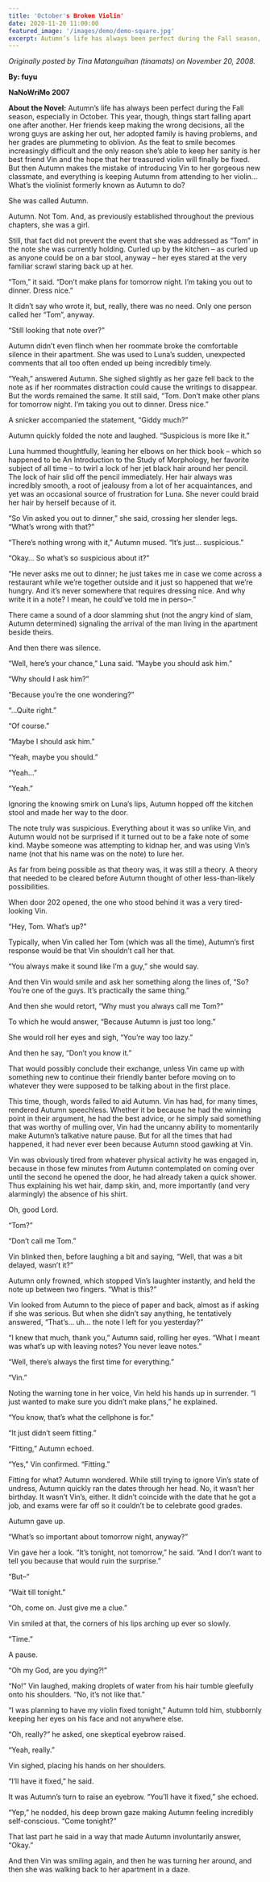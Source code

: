 ```yaml
---
title: 'October's Broken Violin'
date: 2020-11-20 11:00:00
featured_image: '/images/demo/demo-square.jpg'
excerpt: Autumn’s life has always been perfect during the Fall season, especially in October. This year, though, things start falling apart one after another. Her friends keep making the wrong decisions, all the wrong guys are asking her out, her adopted family is having problems, and her grades are plummeting to oblivion. As the feat to smile becomes increasingly difficult and the only reason she’s able to keep her sanity is her best friend Vin and the hope that her treasured violin will finally be fixed. But then Autumn makes the mistake of introducing Vin to her gorgeous new classmate, and everything is keeping Autumn from attending to her violin… What’s the violinist formerly known as Autumn to do? (NaNoWriMo 2007 entry)
---
```


*Originally posted by Tina Matanguihan (tinamats) on November 20, 2008.*

**By: fuyu**

**NaNoWriMo 2007**

**About the Novel:** Autumn’s life has always been perfect during the Fall season, especially in October. This year, though, things start falling apart one after another. Her friends keep making the wrong decisions, all the wrong guys are asking her out, her adopted family is having problems, and her grades are plummeting to oblivion. As the feat to smile becomes increasingly difficult and the only reason she’s able to keep her sanity is her best friend Vin and the hope that her treasured violin will finally be fixed. But then Autumn makes the mistake of introducing Vin to her gorgeous new classmate, and everything is keeping Autumn from attending to her violin… What’s the violinist formerly known as Autumn to do?

She was called Autumn.

Autumn. Not Tom. And, as previously established throughout the previous chapters, she was a girl.

Still, that fact did not prevent the event that she was addressed as “Tom” in the note she was currently holding. Curled up by the kitchen – as curled up as anyone could be on a bar stool, anyway – her eyes stared at the very familiar scrawl staring back up at her.

“Tom,” it said. “Don’t make plans for tomorrow night. I’m taking you out to dinner. Dress nice.”

It didn’t say who wrote it, but, really, there was no need. Only one person called her “Tom”, anyway.

“Still looking that note over?”

Autumn didn’t even flinch when her roommate broke the comfortable silence in their apartment. She was used to Luna’s sudden, unexpected comments that all too often ended up being incredibly timely.

“Yeah,” answered Autumn. She sighed slightly as her gaze fell back to the note as if her roommates distraction could cause the writings to disappear. But the words remained the same. It still said, “Tom. Don’t make other plans for tomorrow night. I’m taking you out to dinner. Dress nice.”

A snicker accompanied the statement, “Giddy much?”

Autumn quickly folded the note and laughed. “Suspicious is more like it.”

Luna hummed thoughtfully, leaning her elbows on her thick book – which so happened to be An Introduction to the Study of Morphology, her favorite subject of all time – to twirl a lock of her jet black hair around her pencil. The lock of hair slid off the pencil immediately. Her hair always was incredibly smooth, a root of jealousy from a lot of her acquaintances, and yet was an occasional source of frustration for Luna. She never could braid her hair by herself because of it.

“So Vin asked you out to dinner,” she said, crossing her slender legs. “What’s wrong with that?”

“There’s nothing wrong with it,” Autumn mused. “It’s just… suspicious.”

“Okay… So what’s so suspicious about it?”

“He never asks me out to dinner; he just takes me in case we come across a restaurant while we’re together outside and it just so happened that we’re hungry. And it’s never somewhere that requires dressing nice. And why write it in a note? I mean, he could’ve told me in perso–.”

There came a sound of a door slamming shut (not the angry kind of slam, Autumn determined) signaling the arrival of the man living in the apartment beside theirs.

And then there was silence.

“Well, here’s your chance,” Luna said. “Maybe you should ask him.”

“Why should I ask him?”

“Because you’re the one wondering?”

“…Quite right.”

“Of course.”

“Maybe I should ask him.”

“Yeah, maybe you should.”

“Yeah…”

“Yeah.”

Ignoring the knowing smirk on Luna’s lips, Autumn hopped off the kitchen stool and made her way to the door.

The note truly was suspicious. Everything about it was so unlike Vin, and Autumn would not be surprised if it turned out to be a fake note of some kind. Maybe someone was attempting to kidnap her, and was using Vin’s name (not that his name was on the note) to lure her.

As far from being possible as that theory was, it was still a theory. A theory that needed to be cleared before Autumn thought of other less-than-likely possibilities.

When door 202 opened, the one who stood behind it was a very tired-looking Vin.

“Hey, Tom. What’s up?”

Typically, when Vin called her Tom (which was all the time), Autumn’s first response would be that Vin shouldn’t call her that.

“You always make it sound like I’m a guy,” she would say.

And then Vin would smile and ask her something along the lines of, “So? You’re one of the guys. It’s practically the same thing.”

And then she would retort, “Why must you always call me Tom?”

To which he would answer, “Because Autumn is just too long.”

She would roll her eyes and sigh, “You’re way too lazy.”

And then he say, “Don’t you know it.”

That would possibly conclude their exchange, unless Vin came up with something new to continue their friendly banter before moving on to whatever they were supposed to be talking about in the first place.

This time, though, words failed to aid Autumn. Vin has had, for many times, rendered Autumn speechless. Whether it be because he had the winning point in their argument, he had the best advice, or he simply said something that was worthy of mulling over, Vin had the uncanny ability to momentarily make Autumn’s talkative nature pause. But for all the times that had happened, it had never ever been because Autumn stood gawking at Vin.

Vin was obviously tired from whatever physical activity he was engaged in, because in those few minutes from Autumn contemplated on coming over until the second he opened the door, he had already taken a quick shower. Thus explaining his wet hair, damp skin, and, more importantly (and very alarmingly) the absence of his shirt.

Oh, good Lord.

“Tom?”

“Don’t call me Tom.”

Vin blinked then, before laughing a bit and saying, “Well, that was a bit delayed, wasn’t it?”

Autumn only frowned, which stopped Vin’s laughter instantly, and held the note up between two fingers. “What is this?”

Vin looked from Autumn to the piece of paper and back, almost as if asking if she was serious. But when she didn’t say anything, he tentatively answered, “That’s… uh… the note I left for you yesterday?”

“I knew that much, thank you,” Autumn said, rolling her eyes. “What I meant was what’s up with leaving notes? You never leave notes.”

“Well, there’s always the first time for everything.”

“Vin.”

Noting the warning tone in her voice, Vin held his hands up in surrender. “I just wanted to make sure you didn’t make plans,” he explained.

“You know, that’s what the cellphone is for.”

“It just didn’t seem fitting.”

“Fitting,” Autumn echoed.

“Yes,” Vin confirmed. “Fitting.”

Fitting for what? Autumn wondered. While still trying to ignore Vin’s state of undress, Autumn quickly ran the dates through her head. No, it wasn’t her birthday. It wasn’t Vin’s, either. It didn’t coincide with the date that he got a job, and exams were far off so it couldn’t be to celebrate good grades.

Autumn gave up.

“What’s so important about tomorrow night, anyway?”

Vin gave her a look. “It’s tonight, not tomorrow,” he said. “And I don’t want to tell you because that would ruin the surprise.”

“But–“

“Wait till tonight.”

“Oh, come on. Just give me a clue.”

Vin smiled at that, the corners of his lips arching up ever so slowly.

“Time.”

A pause.

“Oh my God, are you dying?!”

“No!” Vin laughed, making droplets of water from his hair tumble gleefully onto his shoulders. “No, it’s not like that.”

“I was planning to have my violin fixed tonight,” Autumn told him, stubbornly keeping her eyes on his face and not anywhere else.

“Oh, really?” he asked, one skeptical eyebrow raised.

“Yeah, really.”

Vin sighed, placing his hands on her shoulders.

“I’ll have it fixed,” he said.

It was Autumn’s turn to raise an eyebrow. “You’ll have it fixed,” she echoed.

“Yep,” he nodded, his deep brown gaze making Autumn feeling incredibly self-conscious. “Come tonight?”

That last part he said in a way that made Autumn involuntarily answer, “Okay.”

And then Vin was smiling again, and then he was turning her around, and then she was walking back to her apartment in a daze.